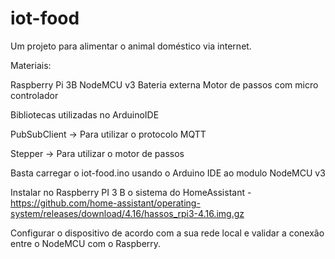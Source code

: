 # iot-food
Um projeto para alimentar o animal doméstico via internet.

Materiais:

Raspberry Pi 3B
NodeMCU v3
Bateria externa
Motor de passos com micro controlador

Bibliotecas utilizadas no ArduinoIDE

PubSubClient -> Para utilizar o protocolo MQTT

Stepper -> Para utilizar  o motor de passos

Basta carregar o iot-food.ino usando o Arduino IDE ao modulo NodeMCU v3

Instalar no Raspberry PI 3 B o sistema do HomeAssistant - https://github.com/home-assistant/operating-system/releases/download/4.16/hassos_rpi3-4.16.img.gz

Configurar o dispositivo de acordo com a sua rede local e validar a conexão entre o NodeMCU com o Raspberry.
